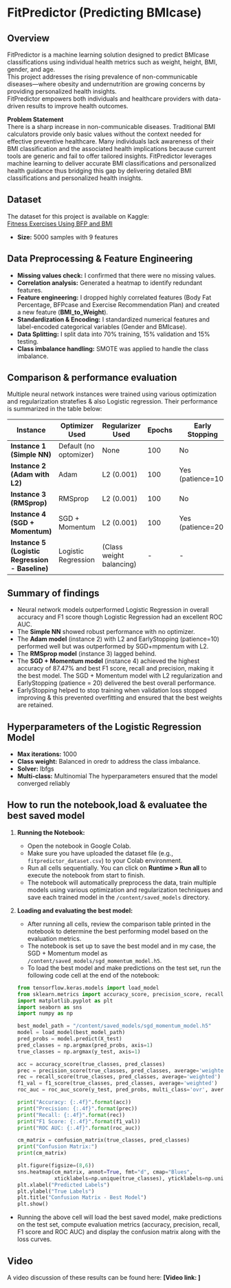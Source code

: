 # FitPredictor (Predicting BMIcase)

## Overview
FitPredictor is a machine learning solution designed to predict BMIcase classifications using individual health metrics such as weight, height, BMI, gender, and age.  
This project addresses the rising prevalence of non-communicable diseases—where obesity and undernutrition are growing concerns by providing personalized health insights.  
FitPredictor empowers both individuals and healthcare providers with data-driven results to improve health outcomes.  

**Problem Statement**  
There is a sharp increase in non-communicable diseases. Traditional BMI calculators provide only basic values without the context needed for effective preventive healthcare. Many individuals lack awareness of their BMI classification and the associated health implications because current tools are generic and fail to offer tailored insights. FitPredictor leverages machine learning to deliver accurate BMI classifications and personalized health guidance thus bridging this gap by delivering detailed BMI classifications and personalized health insights.

## Dataset
The dataset for this project is available on Kaggle:  
[Fitness Exercises Using BFP and BMI](https://www.kaggle.com/datasets/mustafa20635/fitness-exercises-using-bfp-and-bmi)  
- **Size:** 5000 samples with 9 features

## Data Preprocessing & Feature Engineering
- **Missing values check:** I confirmed that there were no missing values.
- **Correlation analysis:** Generated a heatmap to identify redundant features.
- **Feature engineering:** I dropped highly correlated features (Body Fat Percentage, BFPcase and Exercise Recommendation Plan) and created a new feature (**BMI_to_Weight**).
- **Standardization & Encoding:** I standardized numerical features and label-encoded categorical variables (Gender and BMIcase).
- **Data Splitting:** I split data into 70% training, 15% validation and 15% testing.
- **Class imbalance handling:** SMOTE was applied to handle the class imbalance.

## Comparison & performance evaluation
Multiple neural network instances were trained using various optimization and regularization stratefies & also Logistic regression. Their performance is summarized in the table below:

| **Instance**                                      | **Optimizer Used**            | **Regularizer Used** | **Epochs** | **Early Stopping**         |  **Layers**         | **Learning Rate** | **Accuracy** | **F1 Score** | **Recall** | **Precision** |
|---------------------------------------------------|-------------------------------|----------------------|------------|----------------------------|----------------------|-------------------|--------------|--------------|------------|---------------|
| **Instance 1 (Simple NN)**                        | Default (no optomizer)          | None                 | 100        | No                         | 3 (Dense-only)       | Default           | 86.53%       | 86.46%       | 86.53%     | 86.44%        |
| **Instance 2 (Adam with L2)**                     | Adam                          | L2 (0.001)           | 100        | Yes (patience=10)          | 4 (Dense+BN+Dropout) | 0.0005            | 85.60%       | 85.78%       | 85.60%     | 85.62%        |
| **Instance 3 (RMSprop)**                          | RMSprop                       | L2 (0.001)           | 100        | No                         | 4 (Dense+BN+Dropout) | 0.0005            | 84.13%       | 84.84%       | 84.13%     | 85.86%        |
| **Instance 4 (SGD + Momentum)**                   | SGD + Momentum                | L2 (0.001)           | 100        | Yes (patience=20)          | 4 (Dense+BN+Dropout) | 0.0005            | **87.47%**   | **87.55%**   | **87.47%** | **87.76%**    |
| **Instance 5 (Logistic Regression - Baseline)**   | Logistic Regression           | (Class weight balancing) |   -    |   -                        |   -                  |   -               | 82.40%       | 82.73%       | 82.40%     | 83.63%        |

## Summary of findings
  - Neural network models outperformed Logistic Regression in overall accuracy and F1 score though Logistic Regression had an excellent ROC AUC.   
  - The **Simple NN** showed robust performance with no optimizer.  
  - The **Adam model** (instance 2) with L2 and EarlyStopping (patience=10) performed well but was outperformed by SGD+mpmentum with L2.  
  - The **RMSprop model** (instance 3) lagged behind.  
  - The **SGD + Momentum model** (instance 4) achieved the highest accuracy of 87.47% and best F1 score, recall and precision, making it the best model. The SGD + Momentum model with L2 regularization and EarlyStopping (patience = 20) delivered the best overall performance.
  - EarlyStopping helped to stop training when validation loss stopped improving & this prevented overfitting and ensured that the best weights are retained.

## Hyperparameters of the Logistic Regression Model
- **Max iterations:** 1000  
- **Class weight:** Balanced in oredr to address the class imbalance.  
- **Solver:** lbfgs  
- **Multi-class:** Multinomial
The hyperparameters ensured that the model converged reliably

## How to run the notebook,load & evaluatee the best saved model

1. **Running the Notebook:**
   - Open the notebook in Google Colab.
   - Make sure you have uploaded the dataset file (e.g., `fitpredictor_dataset.csv`) to your Colab environment.
   - Run all cells sequentially. You can click on **Runtime > Run all** to execute the notebook from start to finish.
   - The notebook will automatically preprocess the data, train multiple models using various optimization and regularization techniques and save each trained model in the `/content/saved_models` directory.

2. **Loading and evaluating the best model:**
   - After running all cells, review the comparison table printed in the notebook to determine the best performing model based on the evaluation metrics.
   - The notebook is set up to save the best model and in my case, the SGD + Momentum model as `/content/saved_models/sgd_momentum_model.h5`.
   - To load the best model and make predictions on the test set, run the following code cell at the end of the notebook:

   ```python
   from tensorflow.keras.models import load_model
   from sklearn.metrics import accuracy_score, precision_score, recall_score, f1_score, confusion_matrix, roc_auc_score
   import matplotlib.pyplot as plt
   import seaborn as sns
   import numpy as np

   best_model_path = "/content/saved_models/sgd_momentum_model.h5"
   model = load_model(best_model_path)
   pred_probs = model.predict(X_test)
   pred_classes = np.argmax(pred_probs, axis=1)
   true_classes = np.argmax(y_test, axis=1)

   acc = accuracy_score(true_classes, pred_classes)
   prec = precision_score(true_classes, pred_classes, average='weighted')
   rec = recall_score(true_classes, pred_classes, average='weighted')
   f1_val = f1_score(true_classes, pred_classes, average='weighted')
   roc_auc = roc_auc_score(y_test, pred_probs, multi_class='ovr', average='weighted')

   print("Accuracy: {:.4f}".format(acc))
   print("Precision: {:.4f}".format(prec))
   print("Recall: {:.4f}".format(rec))
   print("F1 Score: {:.4f}".format(f1_val))
   print("ROC AUC: {:.4f}".format(roc_auc))

   cm_matrix = confusion_matrix(true_classes, pred_classes)
   print("Confusion Matrix:")
   print(cm_matrix)

   plt.figure(figsize=(8,6))
   sns.heatmap(cm_matrix, annot=True, fmt="d", cmap="Blues",
               xticklabels=np.unique(true_classes), yticklabels=np.unique(true_classes))
   plt.xlabel("Predicted Labels")
   plt.ylabel("True Labels")
   plt.title("Confusion Matrix - Best Model")
   plt.show()
   
- Running the above cell will load the best saved model, make predictions on the test set, compute evaluation metrics (accuracy, precision, recall, F1 score and ROC AUC) and display the confusion matrix along with the loss curves.

## Video 
A video discussion of these results can be found here: **[Video link: ]**
